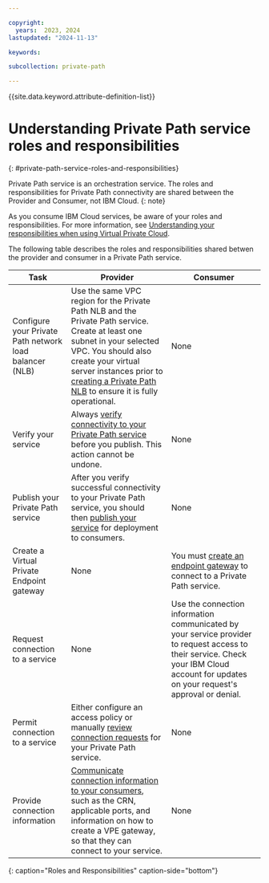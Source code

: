 ```yaml
---

copyright:
  years:  2023, 2024
lastupdated: "2024-11-13"

keywords:

subcollection: private-path

---
```


{{site.data.keyword.attribute-definition-list}}

# Understanding Private Path service roles and responsibilities
{: #private-path-service-roles-and-responsibilities}

Private Path service is an orchestration service. The roles and responsibilities for Private Path connectivity are shared between the Provider and Consumer, not IBM Cloud. 
{: note}

As you consume IBM Cloud services, be aware of your roles and responsibilities. For more information, see [Understanding your responsibilities when using Virtual Private Cloud](/docs/vpc?topic=vpc-responsibilities-vpc).

The following table describes the roles and responsibilities shared betwen the provider and consumer in a Private Path service.

| Task | Provider | Consumer |
|----|----|----|
| Configure your Private Path network load balancer (NLB) |  Use the same VPC region for the Private Path NLB and the Private Path service. Create at least one subnet in your selected VPC. You should also create your virtual server instances prior to [creating a Private Path NLB](/docs/vpc?topic=vpc-ppnlb-ui-creating-private-path-network-load-balancer&interface=ui) to ensure it is fully operational. | None |
| Verify your service | Always [verify connectivity to your Private Path service](/docs/vpc?topic=vpc-pps-verify&interface=ui) before you publish. This action cannot be undone. | None |
| Publish your Private Path service | After you verify successful connectivity to your Private Path service, you should then [publish your service](/docs/vpc?topic=vpc-pps-activating&interface=ui) for deployment to consumers. | None |
| Create a Virtual Private Endpoint gateway | None | You must [create an endpoint gateway](/docs/vpc?topic=vpc-ordering-endpoint-gateway&interface=ui) to connect to a Private Path service. |
| Request connection to a service | None | Use the connection information communicated by your service provider to request access to their service. Check your IBM Cloud account for updates on your request's approval or denial. |
| Permit connection to a service | Either configure an access policy or manually [review connection requests](/docs/vpc?topic=vpc-pps-ui-reviewing&interface=ui) for your Private Path service. | None |
| Provide connection information | [Communicate connection information to your consumers](/docs/vpc?topic=vpc-pps-ui-communicate), such as the CRN, applicable ports, and information on how to create a VPE gateway, so that they can connect to your service. | None |
{: caption="Roles and Responsibilities" caption-side="bottom"}
